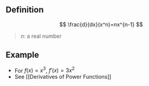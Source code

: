 ## Definition

$$
\frac{d}{dx}(x^n)=nx^{n-1}
$$

> $n$: a real number

## Example

- For $f(x)=x^3$, $f'(x)=3x^2$
- See [[Derivatives of Power Functions]]
